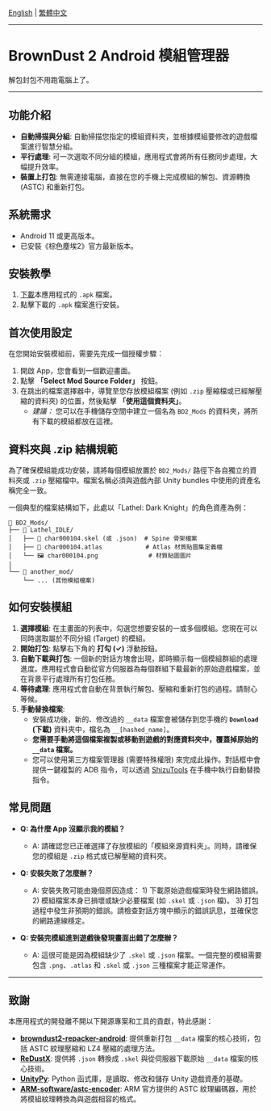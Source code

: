 [English](./README.md) | [繁體中文](./README.zh-TW.md)

---

# BrownDust 2 Android 模組管理器

解包封包不用跑電腦上了。

---

## 功能介紹

*   **自動掃描與分組**: 自動掃描您指定的模組資料夾，並根據模組要修改的遊戲檔案進行智慧分組。
*   **平行處理**: 可一次選取不同分組的模組，應用程式會將所有任務同步處理，大幅提升效率。
*   **裝置上打包**: 無需連接電腦，直接在您的手機上完成模組的解包、資源轉換 (ASTC) 和重新打包。

## 系統需求

*   Android 11 或更高版本。
*   已安裝《棕色塵埃2》官方最新版本。

## 安裝教學

1.  [下載](https://github.com/Ark-Repoleved/bd2-android-mod-manager/releases)本應用程式的 `.apk` 檔案。
2.  點擊下載的 `.apk` 檔案進行安裝。

## 首次使用設定

在您開始安裝模組前，需要先完成一個授權步驟：

1.  開啟 App，您會看到一個歡迎畫面。
2.  點擊 **「Select Mod Source Folder」** 按鈕。
3.  在跳出的檔案選擇器中，導覽至您存放模組檔案 (例如 `.zip` 壓縮檔或已經解壓縮的資料夾) 的位置，然後點擊 **「使用這個資料夾」**。
    *   *建議：* 您可以在手機儲存空間中建立一個名為 `BD2_Mods` 的資料夾，將所有下載的模組都放在這裡。

## 資料夾與 .zip 結構規範

為了確保模組能成功安裝，請將每個模組放置於 `BD2_Mods/` 路徑下各自獨立的資料夾或 `.zip` 壓縮檔中。檔案名稱必須與遊戲內部 Unity bundles 中使用的資產名稱完全一致。

一個典型的檔案結構如下，此處以「Lathel: Dark Knight」的角色資產為例：

```
📁 BD2_Mods/
├── 📁 Lathel_IDLE/
│   ├── 📄 char000104.skel (或 .json)  # Spine 骨架檔案
│   ├── 📄 char000104.atlas            # Atlas 材質貼圖集定義檔
│   └── 🖼️ char000104.png              # 材質貼圖圖片
│
└── 📁 another_mod/
    └── ... (其他模組檔案)
```

## 如何安裝模組

1.  **選擇模組**: 在主畫面的列表中，勾選您想要安裝的一或多個模組。您現在可以同時選取屬於不同分組 (Target) 的模組。
2.  **開始打包**: 點擊右下角的 **打勾 (✓)** 浮動按鈕。
3.  **自動下載與打包**: 一個新的對話方塊會出現，即時顯示每一個模組群組的處理進度。應用程式會自動從官方伺服器為每個群組下載最新的原始遊戲檔案，並在背景平行處理所有打包任務。
4.  **等待處理**: 應用程式會自動在背景執行解包、壓縮和重新打包的過程。請耐心等候。
5.  **手動替換檔案**:
    *   安裝成功後，新的、修改過的 `__data` 檔案會被儲存到您手機的 **`Download` (下載)** 資料夾中，檔名為 `__[hashed_name]`。
    *   **您需要手動將這個檔案複製或移動到遊戲的對應資料夾中，覆蓋掉原始的 `__data` 檔案。**
    *   您可以使用第三方檔案管理器 (需要特殊權限) 來完成此操作。對話框中會提供一鍵複製的 ADB 指令，可以透過 [ShizuTools](https://github.com/legendsayantan/ShizuTools) 在手機中執行自動替換指令。

## 常見問題

*   **Q: 為什麼 App 沒顯示我的模組？**
    *   A: 請確認您已正確選擇了存放模組的「模組來源資料夾」。同時，請確保您的模組是 `.zip` 格式或已解壓縮的資料夾。

*   **Q: 安裝失敗了怎麼辦？**
    *   A: 安裝失敗可能由幾個原因造成： 1) 下載原始遊戲檔案時發生網路錯誤。 2) 模組檔案本身已損壞或缺少必要檔案 (如 `.skel` 或 `.json` 檔)。 3) 打包過程中發生非預期的錯誤。請檢查對話方塊中顯示的錯誤訊息，並確保您的網路連線穩定。

*   **Q: 安裝完模組進到遊戲後發現畫面出錯了怎麼辦？**
    *   A: 這很可能是因為模組缺少了 `.skel` 或 `.json` 檔案。一個完整的模組需要包含 `.png`、`.atlas` 和 `.skel` 或 `.json` 三種檔案才能正常運作。

---

## 致謝

本應用程式的開發離不開以下開源專案和工具的貢獻，特此感謝：

*   **[browndust2-repacker-android](https://codeberg.org/kxdekxde/browndust2-repacker-android)**: 提供重新打包 `__data` 檔案的核心技術，包括 ASTC 紋理壓縮和 LZ4 壓縮的處理方法。
*   **[ReDustX](https://github.com/Jelosus2/ReDustX)**: 提供將 `.json` 轉換成 `.skel` 與從伺服器下載原始 `__data` 檔案的核心技術。
*   **[UnityPy](https://github.com/K0lb3/UnityPy)**: Python 函式庫，是讀取、修改和儲存 Unity 遊戲資產的基礎。
*   **[ARM-software/astc-encoder](https://github.com/ARM-software/astc-encoder)**: ARM 官方提供的 ASTC 紋理編碼器，用於將模組紋理轉換為與遊戲相容的格式。
